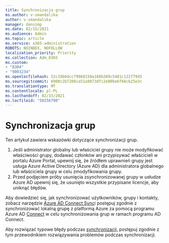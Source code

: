 ```yaml
---
title: Synchronizacja grup
ms.author: v-smandalika
author: v-smandalika
manager: dansimp
ms.date: 02/15/2021
ms.audience: Admin
ms.topic: article
ms.service: o365-administration
ROBOTS: NOINDEX, NOFOLLOW
localization_priority: Priority
ms.collection: Adm_O365
ms.custom:
- "8304"
- "9003234"
ms.openlocfilehash: 52c19b6dcc79968150a188b389c5481c122f7945
ms.sourcegitcommit: 6900c2b7208ca51a9873dfc2e00be6f66cb25e3c
ms.translationtype: MT
ms.contentlocale: pl-PL
ms.lasthandoff: 02/15/2021
ms.locfileid: "50256790"
---
```

# <a name="group-sync"></a>Synchronizacja grup

Ten artykuł zawiera wskazówki dotyczące synchronizacji grup.

1. Jeśli administrator globalny lub właściciel grupy nie może modyfikować właściwości grupy, dodawać członków ani przypisywać właścicieli w portalu Azure Portal, upewnij się, że źródłem uprawnień grupy jest usługa Azure Active Directory (Azure AD) dla administratora globalnego lub właściciela grupy w celu zmodyfikowania grupy.
2. Przed podjęciem próby usunięcia zsynchronizowanej grupy w [](https://docs.microsoft.com/azure/active-directory/enterprise-users/licensing-group-advanced) usłudze Azure AD upewnij się, że usunięto wszystkie przypisane licencje, aby uniknąć błędów.

Aby dowiedzieć się, jak synchronizować użytkowników, grupy i kontakty, zobacz narzędzie [Azure AD Connect Sync](https://docs.microsoft.com/azure/active-directory/hybrid/concept-azure-ad-connect-sync-user-and-contacts)i postępuj zgodnie z synchronizować lokalną grupę z platformą Azure za pomocą programu Azure AD [Connect](https://docs.microsoft.com/azure/active-directory/hybrid/whatis-hybrid-identity?WT.mc_id=Portal-Microsoft_Azure_Support) w celu synchronizowania grup w ramach programu AD Connect.

Aby rozwiązać typowe błędy podczas [synchronizacji,](https://docs.microsoft.com/azure/active-directory/hybrid/tshoot-connect-sync-errors) postępuj zgodnie z tym przewodnikiem rozwiązywania problemów podczas synchronizacji.

